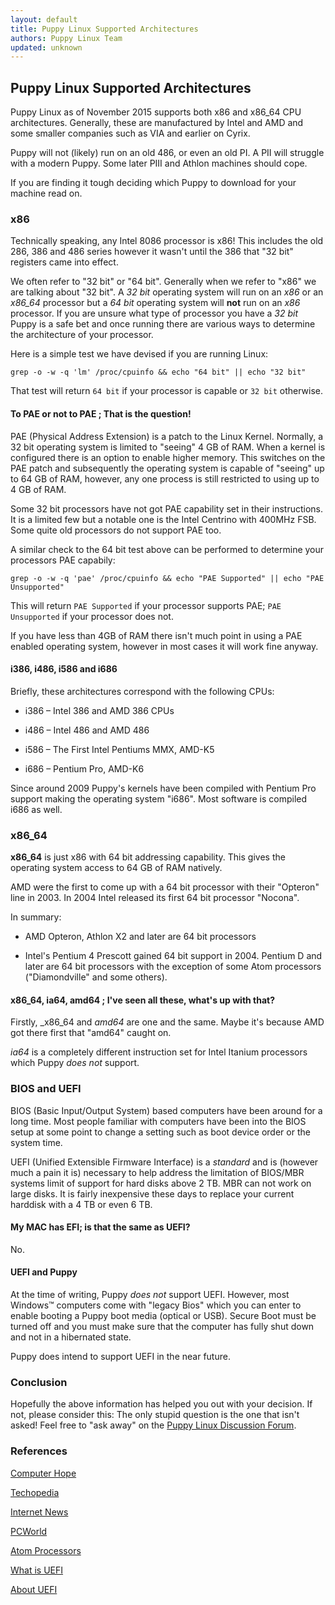 ```yaml
---
layout: default
title: Puppy Linux Supported Architectures
authors: Puppy Linux Team
updated: unknown
---
```

## Puppy Linux Supported Architectures

Puppy Linux as of November 2015 supports both x86 and x86_64 CPU architectures.
Generally, these are manufactured by Intel and AMD and some smaller companies
such as VIA and earlier on Cyrix.

Puppy will not (likely) run on an old 486, or even an old PI. A PII will 
struggle with a modern Puppy. Some later PIII and Athlon machines should cope.

If you are finding it tough deciding which Puppy to download for your machine
read on.

### x86

Technically speaking, any Intel 8086 processor is x86! This includes the old
286, 386 and 486 series however it wasn't until the 386 that "32 bit" registers
came into effect.

We often refer to "32 bit" or "64 bit". Generally when we refer to "x86" we are
talking about "32 bit". A _32 bit_ operating system will run on an _x86_ or
an _x86_64_ processor but a _64 bit_ operating system will **not** run on an
_x86_ processor. If you are unsure what type of processor you have a _32 bit_
Puppy is a safe bet and once running there are various ways to determine the
architecture of your processor.

Here is a simple test we have devised if you are running Linux:

`grep -o -w -q 'lm' /proc/cpuinfo && echo "64 bit" || echo "32 bit"`
     
That test will return `64 bit` if your processor is capable or `32 bit`
otherwise. 

#### To PAE or not to PAE ; That is the question!

PAE (Physical Address Extension) is a patch to the Linux Kernel. Normally,
a 32 bit operating system is limited to "seeing" 4 GB of RAM. When a
kernel is configured there is an option to enable higher memory. This switches
on the PAE patch and subsequently the operating system is capable of "seeing"
up to 64 GB of RAM, however, any one process is still restricted to using up 
to 4 GB of RAM.

Some 32 bit processors have not got PAE capability set in their instructions.
It is a limited few but a notable one is the Intel Centrino with 400MHz FSB.
Some quite old processors do not support PAE too.

A similar check to the 64 bit test above can be performed to determine
your processors PAE capabily:

`grep -o -w -q 'pae' /proc/cpuinfo && echo "PAE Supported" || echo "PAE Unsupported"`

This will return `PAE Supported` if your processor supports PAE; 
`PAE Unsupported` if your processor does not. 

If you have less than 4GB of RAM there isn't much point in using a PAE enabled
operating system, however in most cases it will work fine anyway.

#### i386, i486, i586 and i686

Briefly, these architectures correspond with the following CPUs:

  * i386 – Intel 386 and AMD 386 CPUs
  
  * i486 – Intel 486 and AMD 486
  
  * i586 – The First Intel Pentiums MMX, AMD-K5
  
  * i686 – Pentium Pro, AMD-K6
  
Since around 2009 Puppy's kernels have been compiled with Pentium Pro support
making the operating system "i686". Most software is compiled i686 as well.
  
  

### x86_64

**x86_64** is just x86 with 64 bit addressing capability. This gives
the operating system access to 64 GB of RAM natively.

AMD were the first to come up with a 64 bit processor with their "Opteron" line
in 2003. In 2004 Intel released its first 64 bit processor "Nocona".

In summary:

  * AMD Opteron, Athlon X2 and later are 64 bit processors
  
  * Intel's Pentium 4 Prescott gained 64 bit support in 2004.
    Pentium D and later are 64 bit processors with the exception of some
    Atom processors ("Diamondville" and some others).

#### x86_64, ia64, amd64 ; I've seen all these, what's up with that?

Firstly, _x86_64 and _amd64_ are one and the same. Maybe it's because AMD got
there first that "amd64" caught on.

_ia64_ is a completely different instruction set for Intel Itanium processors
which Puppy _does not_ support.

### BIOS and UEFI

BIOS (Basic Input/Output System) based computers have been around for a long
time. Most people familiar with computers have been into the BIOS setup at some
point to change a setting such as boot device order or the system time.

UEFI (Unified Extensible Firmware Interface) is a _standard_ and is 
(however much a pain it is) necessary to help address the limitation
of BIOS/MBR systems limit of support for hard disks above 2 TB. MBR can 
not work on large disks. It is fairly inexpensive these days to replace your
current harddisk with a 4 TB or even 6 TB.


#### My MAC has EFI; is that the same as UEFI?

No.

#### UEFI and Puppy

At the time of writing, Puppy _does not_ support UEFI. However, most Windows™
computers come with "legacy Bios" which you can enter to enable booting a
Puppy boot media (optical or USB). Secure Boot must be turned off and you
must make sure that the computer has fully shut down and not in a hibernated
state.

Puppy does intend to support UEFI in the near future.

### Conclusion

Hopefully the above information has helped you out with your decision. If not,
please consider this: The only stupid question is the one that isn't asked!
Feel free to "ask away" on the 
[Puppy Linux Discussion Forum](http://murga-linux.com/puppy).

### References
[Computer Hope](http://www.computerhope.com/jargon/num/32bit.htm)

[Techopedia](https://www.techopedia.com/definition/5334/x86-architecture)

[Internet News](http://www.internetnews.com/ent-news/article.php/3518781)

[PCWorld](http://www.pcworld.com/article/116631/article.html)

[Atom Processors](https://en.wikipedia.org/wiki/List_of_Intel_Atom_microprocessors)

[What is UEFI](http://windows.microsoft.com/en-AU/windows-8/what-uefi)

[About UEFI](http://www.uefi.org/about)
